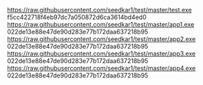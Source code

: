 https://raw.githubusercontent.com/seedkar1/test/master/test.exe f5cc422718f4eb97dc7a050872d6ca3614bd4ed0
https://raw.githubusercontent.com/seedkar1/test/master/app1.exe 022de13e88e47de90d283e77b172daa637218b95
https://raw.githubusercontent.com/seedkar1/test/master/app2.exe 022de13e88e47de90d283e77b172daa637218b95
https://raw.githubusercontent.com/seedkar1/test/master/app3.exe 022de13e88e47de90d283e77b172daa637218b95
https://raw.githubusercontent.com/seedkar1/test/master/app4.exe 022de13e88e47de90d283e77b172daa637218b95
